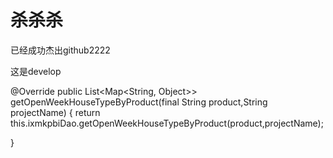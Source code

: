 # 杀杀杀

已经成功杰出github2222



这是develop

@Override
public List<Map<String, Object>> getOpenWeekHouseTypeByProduct(final String product,String 		  projectName) {
      return this.ixmkpbiDao.getOpenWeekHouseTypeByProduct(product,projectName);
	
	
}

